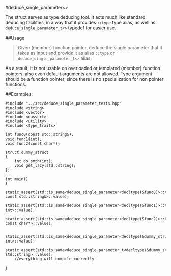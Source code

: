 #deduce_single_parameter<>

The struct serves as type deducing tool. It acts much like standard deducing facilities, in a way that it provides `::type` type alias, as well as `deduce_single_parameter_t<>` typedef for easier use.

##Usage
>Given (member) function pointer, deduce the single parameter that it takes as input and provide it as alias `::type` or `deduce_single_parameter_t<>` alias.

As a result, it is not usable on overloaded or templated (member) function pointers, also even default arguments are not allowed. Type argument should be a function pointer, since there is no specialization for non pointer functions. 

##Examples:

    #include "../src/deduce_single_parameter_tests.hpp"
    #include <string>
    #include <vector>
    #include <cassert>
    #include <utility>
    #include <type_traits>

    int func0(const std::string&);
    void func1(int);
    void func2(const char*);
    
    struct dummy_struct
    {
        int do_smth(int);
        void get_lazy(std::string);
    };

    int main()
    {
        static_assert(std::is_same<deduce_single_parameter<decltype(&func0)>::type, const std::string&>::value);
        static_assert(std::is_same<deduce_single_parameter<decltype(&func1)>::type, int>::value);
        static_assert(std::is_same<deduce_single_parameter<decltype(&func2)>::type, const char*>::value);

        static_assert(std::is_same<deduce_single_parameter<decltype(&dummy_struct::do_smth)>::type, int>::value);
        static_assert(std::is_same<deduce_single_parameter_t<decltype(&dummy_struct::get_lazy)>, std::string>::value);
        //everything will compile correctly
}